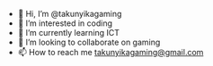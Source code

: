 - 👋 Hi, I’m @takunyikagaming
- 👀 I’m interested in coding
- 🌱 I’m currently learning ICT
- 💞️ I’m looking to collaborate on gaming
- 📫 How to reach me takunyikagaming@gmail.com

<!---
takunyikagaming/takunyikagaming is a ✨ special ✨ repository because its `README.md` (this file) appears on your GitHub profile.
You can click the Preview link to take a look at your changes.
--->
